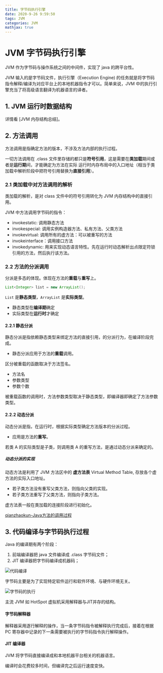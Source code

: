 ```yaml
---
title: 字节码执行引擎
date: 2020-9-26 9:59:50
tags: JVM
categories: JVM
mathjax: true
---
```


# JVM 字节码执行引擎

JVM 作为字节码与操作系统之间的中间件，实现了 java 的跨平台性。

JVM 输入的是字节码文件，执行引擎（Execution Engine) 的任务就是将字节码指令解释/编译为对应平台上的本地机器指令才可以。简单来说，JVM 中的执行引擎充当了将高级语言翻译为机器语言的译者。

## 1. JVM 运行时数据结构

详情看 [JVM 内存结构总结]。

## 2. 方法调用

方法调用是指确定方法的版本，不涉及方法内部的执行过程。

一切方法调用在 .class 文件里存储的都只是**符号引用**，这是需要在**类加载**期间或者是**运行期**间，才能确定为方法在实际 运行时内存布局中的入口地址（相当于类加载中解析阶段中把符号引用替换为**直接引用**）。

### 2.1 类加载中对方法调用的解析

类加载的解析，是对 class 文件中的符号引用转化为 JVM 内存结构中的直接引用。

JVM 中方法调用字节码的指令：
- invokestatic: 调用静态方法
- invokespecial: 调用实例构造器方法、私有方法、父类方法
- invokevirtual: 调用所有的虚方法：可以被重写的方法
- invokeinterface：调用接口方法
- invokedynamic: 用来实现动态语言特性。先在运行时动态解析出点限定符锁引用的方法，然后执行该方法。

### 2.2 方法的分派调用

分派是多态的体现。体现在方法的**重载**与**重写**上。

```java
List<Integer> list = new ArrayList();
```

`List` 是**静态类型**，`ArrayList` 是**实际类型**。
- 静态类型在**编译期**确定
- 实际类型在**运行时**才确定

#### 2.2.1 静态分派

静态分派是指依赖静态类型来绑定方法的直接引用，的分派行为，在编译阶段完成。
- 静态分派应用于方法的**重载**调用。

区分被重载的函数取决于方法签名。
- 方法名
- 参数类型
- 参数个数

被重载函数的调用时，方法参数类型取决于静态类型，即编译器即确定了方法参数类型。

#### 2.2.2 动态分派

动态分派是指，在运行时，根据实际类型确定方法版本的分派过程。
- 应用是方法的**重写**。

若类 A 的实际类型是子类，则调用类 A 的重写方法，是通过动态分派来确定的。

##### 动态分派的实现

动态方法是利用了 JVM 方法区中的 **虚方法表** Virtual Method Table, 存放各个虚方法的实际入口地址。
- 若子类方法没有重写父类方法，则指向父类的实现。
- 若子类方法重写了父类方法，则指向子类方法。

虚方法表一般在类加载的连接阶段进行初始化。

[qianzhaokun-Java方法的调用过程](http://qinzhaokun.github.io/2017/08/01/Java%E6%96%B9%E6%B3%95%E8%B0%83%E7%94%A8%E8%BF%87%E7%A8%8B%EF%BC%88%E9%9D%99%E6%80%81%E5%88%86%E6%B4%BE%E4%B8%8E%E5%8A%A8%E6%80%81%E5%88%86%E6%B4%BE%EF%BC%89/)

## 3. 代码编译与字节码执行过程

Java 的编译期有两个阶段：
1. 前端编译器把 java 文件编译成 .class 字节码文件；
2. JIT 编译器把字节码编译成机器码；

![代码编译](http://note.youdao.com/yws/public/resource/4abadcd0262eda3859a001aa3e1fcc28/xmlnote/96B4665B64724CB0AE58AFAAD81BF458/27070)

字节码主要是为了实现特定软件运行和软件环境、与硬件环境无关。

![字节码的执行](http://note.youdao.com/yws/public/resource/4abadcd0262eda3859a001aa3e1fcc28/xmlnote/A5258882AF484C22B9DBE9B9F019107D/27042)

主流 JVM 如 HotSpot 虚拟机采用解释器与JIT并存的结构。

#### 字节码解释器

解释器采用逐行解释的操作，当一条字节码指令被解释执行完成后，接着在根据 PC 寄存器中记录的下一条需要被执行的字节码指令执行解释操作。

#### JIT 编译器

JVM 将字节码直接编译成和本地机器平台相关的机器语言。

编译时会花费较多时间，但编译完之后运行速度变快。

